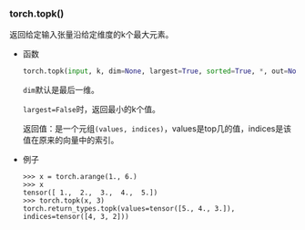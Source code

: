 ### torch.topk()

返回给定输入张量沿给定维度的k个最大元素。

- 函数

  ```python
  torch.topk(input, k, dim=None, largest=True, sorted=True, *, out=None)
  ```

  `dim`默认是最后一维。

  `largest=False`时，返回最小的k个值。

  返回值：是一个元组`(values, indices)`，values是top几的值，indices是该值在原来的向量中的索引。

  

- 例子

  ```shell
  >>> x = torch.arange(1., 6.)
  >>> x
  tensor([ 1.,  2.,  3.,  4.,  5.])
  >>> torch.topk(x, 3)
  torch.return_types.topk(values=tensor([5., 4., 3.]), indices=tensor([4, 3, 2]))
  ```

  
